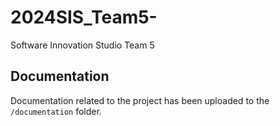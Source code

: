 # 2024SIS_Team5-

Software Innovation Studio Team 5

## Documentation
Documentation related to the project has been uploaded to the `/documentation` folder. 